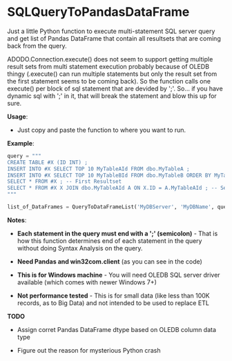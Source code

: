 # SQLQueryToPandasDataFrame
Just a little Python function to execute multi-statement SQL server query and get list of Pandas DataFrame that contain all resultsets that are coming back from the query.

ADODO.Connection.execute() does not seem to support getting multiple result sets from multi statement execution probably because of OLEDB thingy (.execute() can run multiple statements but only the result set from the first statement seems to be coming back).  So the function calls one execute() per block of sql statement that are devided by ';'.  So... if you have dynamic sql with ';' in it, that will break the statement and blow this up for sure.
  
**Usage**:

- Just copy and paste the function to where you want to run.

**Example**:

```Python
query = """
CREATE TABLE #X (ID INT) ;
INSERT INTO #X SELECT TOP 10 MyTableAId FROM dbo.MyTableA ;
INSERT INTO #X SELECT TOP 10 MyTableBId FROM dbo.MyTableB ORDER BY MyTableBId DESC ;
SELECT * FROM #X ; -- First Resultset
SELECT * FROM #X X JOIN dbo.MyTableAId A ON X.ID = A.MyTableAId ; -- Second Resultset
"""

list_of_DataFrames = QueryToDataFrameList('MyDBServer', 'MyDBName', query)
```

**Notes**:

- **Each statement in the query must end with a ';' (semicolon)** - That is how this function determines end of each statement in the query without doing Syntax Analysis on the query.



- **Need Pandas and win32com.client** (as you can see in the code)

- **This is for Windows machine** - You will need OLEDB SQL server driver available (which comes with newer Windows 7+)

- **Not performance tested** - This is for small data (like less than 100K records, as to Big Data) and not intended to be used to replace ETL

**TODO**

- Assign corret Pandas DataFrame dtype based on OLEDB column data type

- Figure out the reason for mysterious Python crash
